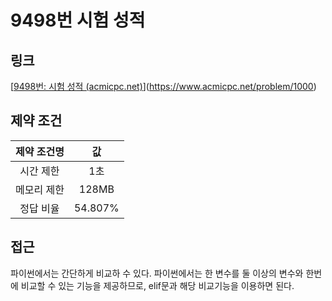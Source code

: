 # 9498번 시험 성적

## 링크

[[9498번: 시험 성적 (acmicpc.net)](https://www.acmicpc.net/problem/9498)](https://www.acmicpc.net/problem/1000)

## 제약 조건

| 제약 조건명 |   값    |
| :---------: | :-----: |
|  시간 제한  |   1초   |
| 메모리 제한 |  128MB  |
|  정답 비율  | 54.807% |

## 접근

파이썬에서는 간단하게 비교하 수 있다. 파이썬에서는 한 변수를 둘 이상의 변수와 한번에 비교할 수 있는 기능을 제공하므로, elif문과 해당 비교기능을 이용하면 된다.
